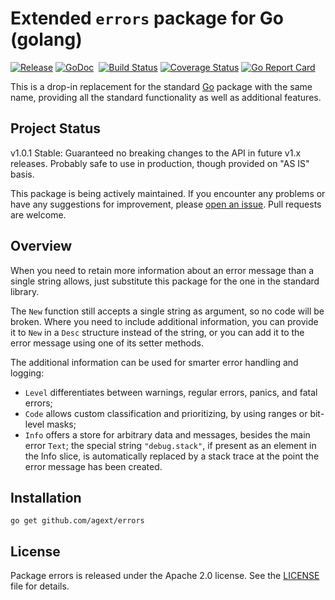 # Extended `errors` package for Go (golang)

[![Release](https://img.shields.io/github/release/agext/errors.svg?style=flat)](https://github.com/agext/errors/releases/latest)
[![GoDoc](https://img.shields.io/badge/godoc-reference-blue.svg?style=flat)](https://godoc.org/github.com/agext/errors) 
[![Build Status](https://travis-ci.org/agext/errors.svg?branch=master&style=flat)](https://travis-ci.org/agext/errors)
[![Coverage Status](https://coveralls.io/repos/github/agext/errors/badge.svg?style=flat)](https://coveralls.io/github/agext/errors)
[![Go Report Card](https://goreportcard.com/badge/github.com/agext/errors?style=flat)](https://goreportcard.com/report/github.com/agext/errors)

This is a drop-in replacement for the standard [Go](http://golang.org) package with the same name, providing all the standard functionality as well as additional features.

## Project Status

v1.0.1 Stable: Guaranteed no breaking changes to the API in future v1.x releases. Probably safe to use in production, though provided on "AS IS" basis.

This package is being actively maintained. If you encounter any problems or have any suggestions for improvement, please [open an issue](https://github.com/agext/errors/issues). Pull requests are welcome.

## Overview

When you need to retain more information about an error message than a single string allows, just substitute this package for the one in the standard library.

The `New` function still accepts a single string as argument, so no code will be broken. Where you need to include additional information, you can provide it to `New` in a `Desc` structure instead of the string, or you can add it to the error message using one of its setter methods.

The additional information can be used for smarter error handling and logging:
- `Level` differentiates between warnings, regular errors, panics, and fatal errors;
- `Code` allows custom classification and prioritizing, by using ranges or bit-level masks;
- `Info` offers a store for arbitrary data and messages, besides the main error `Text`; the special string `"debug.stack"`, if present as an element in the Info slice, is automatically replaced by a stack trace at the point the error message has been created.

## Installation

```
go get github.com/agext/errors
```

## License

Package errors is released under the Apache 2.0 license. See the [LICENSE](LICENSE) file for details.
